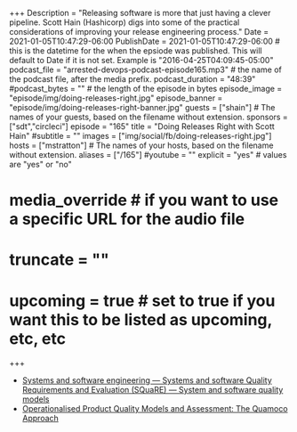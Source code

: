 +++
Description = "Releasing software is more that just having a clever pipeline. Scott Hain (Hashicorp) digs into some of the practical considerations of improving your release engineering process."
Date = 2021-01-05T10:47:29-06:00
PublishDate = 2021-01-05T10:47:29-06:00 # this is the datetime for the when the epsiode was published. This will default to Date if it is not set. Example is "2016-04-25T04:09:45-05:00"
podcast_file = "arrested-devops-podcast-episode165.mp3" # the name of the podcast file, after the media prefix.
podcast_duration = "48:39"
#podcast_bytes = "" # the length of the episode in bytes
episode_image = "episode/img/doing-releases-right.jpg"
episode_banner = "episode/img/doing-releases-right-banner.jpg"
guests = ["shain"] # The names of your guests, based on the filename without extension.
sponsors = ["sdt","circleci"]
episode = "165"
title = "Doing Releases Right with Scott Hain"
#subtitle = ""
images = ["img/social/fb/doing-releases-right.jpg"]
hosts = ["mstratton"] # The names of your hosts, based on the filename without extension.
aliases = ["/165"]
#youtube = ""
explicit = "yes" # values are "yes" or "no"
# media_override # if you want to use a specific URL for the audio file
# truncate = ""
# upcoming = true # set to true if you want this to be listed as upcoming, etc, etc
+++

- [Systems and software engineering — Systems and software Quality Requirements and Evaluation (SQuaRE) — System and software quality models](https://pdfs.semanticscholar.org/57a5/b99eceff9da205e244337c9f4678b5b23d25.pdf)
- [Operationalised Product Quality Models and Assessment: The Quamoco Approach](https://elib.uni-stuttgart.de/bitstream/11682/8324/1/quamoco.pdf)
